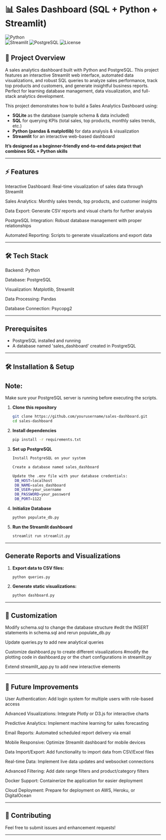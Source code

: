 # 📊 Sales Dashboard (SQL + Python + Streamlit)

![Python](https://img.shields.io/badge/Python-3.8+-blue.svg)  
![Streamlit](https://img.shields.io/badge/UI-Streamlit-red.svg)
![PostgreSQL](https://img.shields.io/badge/Database-PostgreSQL-blue.svg)
![License](https://img.shields.io/badge/License-MIT-lightgrey.svg)

## 🚀 Project Overview

A sales analytics dashboard built with Python and PostgreSQL. This project features an interactive Streamlit web interface, automated data visualizations, and robust SQL queries to analyze sales performance, track top products and customers, and generate insightful business reports. Perfect for learning database management, data visualization, and full-stack analytics development.

This project demonstrates how to build a Sales Analytics Dashboard using:
- **SQLite** as the database (sample schema & data included)  
- **SQL** for querying KPIs (total sales, top products, monthly sales trends, etc.)  
- **Python (pandas & matplotlib)** for data analysis & visualization  
- **Streamlit** for an interactive web-based dashboard  

**It’s designed as a beginner-friendly end-to-end data project that combines SQL + Python skills** 

---

## ⚡ Features

Interactive Dashboard: Real-time visualization of sales data through Streamlit

Sales Analytics: Monthly sales trends, top products, and customer insights

Data Export: Generate CSV reports and visual charts for further analysis

PostgreSQL Integration: Robust database management with proper relationships

Automated Reporting: Scripts to generate visualizations and export data

---

## 🛠️ Tech Stack

Backend: Python

Database: PostgreSQL

Visualization: Matplotlib, Streamlit

Data Processing: Pandas

Database Connection: Psycopg2

---

## Prerequisites
- PostgreSQL installed and running
- A database named 'sales_dashboard' created in PostgreSQL

---

## 🛠️ Installation & Setup

## Note:
Make sure your PostgreSQL server is running before executing the scripts.

1. **Clone this repository**
   ```bash
   git clone https://github.com/yourusername/sales-dashboard.git
   cd sales-dashboard
   
2. **Install dependencies**
   ```bash
   pip install -r requirements.txt

3. **Set up PostgreSQL**
   ```bash
   Install PostgreSQL on your system

   Create a database named sales_dashboard

   Update the .env file with your database credentials:
    DB_HOST=localhost
    DB_NAME=sales_dashboard
    DB_USER=your_username
    DB_PASSWORD=your_password
    DB_PORT=1122

5. **Initialize Database**
   ```bash
   python populate_db.py

6. **Run the Streamlit dashboard**
   ```bash
   streamlit run streamlit.py

---

## Generate Reports and Visualizations
1. **Export data to CSV files:**
   ```bash
   python queries.py
2. **Generate static visualizations:**
   ```bash
   python dashboard.py

---

## 🔧 Customization

Modify schema.sql to change the database structure #edit the INSERT statements in schema.sql and rerun populate_db.py

Update queries.py to add new analytical queries

Customize dashboard.py to create different visualizations #modify the plotting code in dashboard.py or the chart configurations in streamlit.py

Extend streamlit_app.py to add new interactive elements

---

## 🔮 Future Improvements

User Authentication: Add login system for multiple users with role-based access

Advanced Visualizations: Integrate Plotly or D3.js for interactive charts

Predictive Analytics: Implement machine learning for sales forecasting

Email Reports: Automated scheduled report delivery via email

Mobile Responsive: Optimize Streamlit dashboard for mobile devices

Data Import/Export: Add functionality to import data from CSV/Excel files

Real-time Data: Implement live data updates and websocket connections

Advanced Filtering: Add date range filters and product/category filters

Docker Support: Containerize the application for easier deployment

Cloud Deployment: Prepare for deployment on AWS, Heroku, or DigitalOcean

---

## 🤝 Contributing
Feel free to submit issues and enhancement requests!

---
